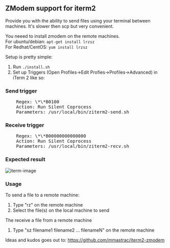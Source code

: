 ZModem support for iterm2
------------------------------

Provide you with the ability to send files using your terminal between
machines. It's slower then scp but very convenient.

You neeed to install zmodem on the remote machines.  
For ubuntu/debian: ```apt-get install lrzsz```  
For Redhat/CentOS: ```yum install lrzsz```  

Setup is pretty simple:

1. Run ```./install.sh```
2. Set up Triggers (Open Profiles->Edit Profies->Profiles->Advanced) in iTerm 2 like so:

### Send trigger
<pre>
    Regex: \*\*B0100
    Action: Run Silent Coprocess
    Parameters: /usr/local/bin/ziterm2-send.sh
</pre>
### Receive trigger
<pre>
    Regex: \*\*B00000000000000
    Action: Run Silent Coprocess
    Parameters: /usr/local/bin/ziterm2-recv.sh
</pre>

### Expected result
![iterm-image](https://raw.githubusercontent.com/wennergr/zterm2/master/doc/images/iterm2-install.png "Trigger Settings")


### Usage
To send a file to a remote machine:

1. Type "rz" on the remote machine
2. Select the file(s) on the local machine to send

The receive a file from a remote machine

1. Type "sz filename1 filename2 … filenameN" on the remote machine

Ideas and kudos goes out to: https://github.com/mmastrac/iterm2-zmodem

